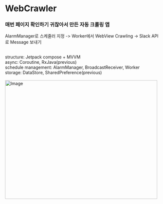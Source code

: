 # WebCrawler

<h3>매번 페이지 확인하기 귀찮아서 만든 자동 크롤링 앱</h3>
AlarmManager로 스케줄러 지정 -> Worker에서 WebView Crawling -> Slack API로 Message 보내기
<br><br>

structure: Jetpack compose + MVVM <br>
async: Coroutine, RxJava(previous) <br>
schedule management: AlarmManager, BroadcastReceiver, Worker <br>
storage: DataStore, SharedPreference(previous)
<br><br>
<img width="500" height="390" alt="Image" src="https://github.com/user-attachments/assets/e575ab26-10c9-4f9d-9c73-06b366de819e" />

